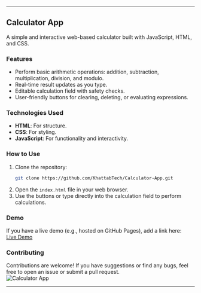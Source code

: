 
---

## **Calculator App**  

A simple and interactive web-based calculator built with JavaScript, HTML, and CSS.  

### **Features**  
- Perform basic arithmetic operations: addition, subtraction, multiplication, division, and modulo.  
- Real-time result updates as you type.  
- Editable calculation field with safety checks.  
- User-friendly buttons for clearing, deleting, or evaluating expressions.  

### **Technologies Used**  
- **HTML**: For structure.  
- **CSS**: For styling.  
- **JavaScript**: For functionality and interactivity.  

### **How to Use**  
1. Clone the repository:  
   ```bash  
   git clone https://github.com/KhattabTech/Calculator-App.git  
   ```  
2. Open the `index.html` file in your web browser.  
3. Use the buttons or type directly into the calculation field to perform calculations.  

### **Demo**  
If you have a live demo (e.g., hosted on GitHub Pages), add a link here:  
[Live Demo](https://khattabtech.github.io/Calculator-App/)  

### **Contributing**  
Contributions are welcome! If you have suggestions or find any bugs, feel free to open an issue or submit a pull request.  
![Calculator App](https://github.com/user-attachments/assets/2595a41d-d52f-4cac-82be-c796b3729a04)

---
